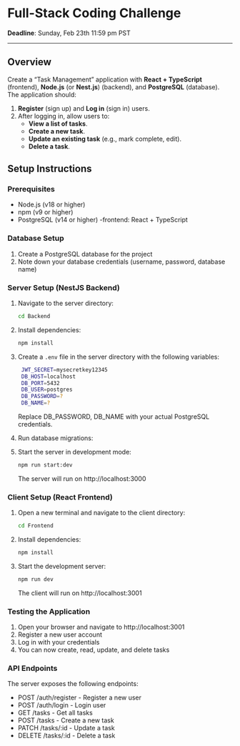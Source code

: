 # Full-Stack Coding Challenge

**Deadline**: Sunday, Feb 23th 11:59 pm PST

---

## Overview

Create a “Task Management” application with **React + TypeScript** (frontend), **Node.js** (or **Nest.js**) (backend), and **PostgreSQL** (database). The application should:

1. **Register** (sign up) and **Log in** (sign in) users.
2. After logging in, allow users to:
   - **View a list of tasks**.
   - **Create a new task**.
   - **Update an existing task** (e.g., mark complete, edit).
   - **Delete a task**.


## Setup Instructions

### Prerequisites
- Node.js (v18 or higher)
- npm (v9 or higher)
- PostgreSQL (v14 or higher)
-frontend: React + TypeScript
### Database Setup
1. Create a PostgreSQL database for the project
2. Note down your database credentials (username, password, database name)

### Server Setup (NestJS Backend)
1. Navigate to the server directory:
   ```bash
   cd Backend
   ```

2. Install dependencies:
   ```bash
   npm install
   ```

3. Create a `.env` file in the server directory with the following variables:
   ```bash
    JWT_SECRET=mysecretkey12345
    DB_HOST=localhost
    DB_PORT=5432
    DB_USER=postgres
    DB_PASSWORD=?
    DB_NAME=?
   ```
   Replace DB_PASSWORD, DB_NAME with your actual PostgreSQL credentials.

4. Run database migrations:


5. Start the server in development mode:
   ```bash
   npm run start:dev
   ```
   The server will run on http://localhost:3000

### Client Setup (React Frontend)
1. Open a new terminal and navigate to the client directory:
   ```bash
   cd Frontend
   ```

2. Install dependencies:
   ```bash
   npm install
   ```

3. Start the development server:
   ```bash
   npm run dev
   ```
   The client will run on http://localhost:3001

### Testing the Application
1. Open your browser and navigate to http://localhost:3001
2. Register a new user account
3. Log in with your credentials
4. You can now create, read, update, and delete tasks

### API Endpoints
The server exposes the following endpoints:
- POST /auth/register - Register a new user
- POST /auth/login - Login user
- GET /tasks - Get all tasks
- POST /tasks - Create a new task
- PATCH /tasks/:id - Update a task
- DELETE /tasks/:id - Delete a task